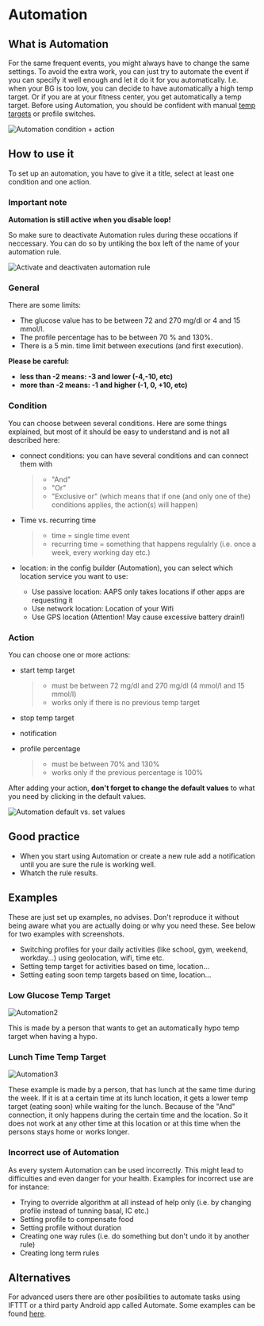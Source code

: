 # Automation

## What is Automation

For the same frequent events, you might always have to change the same settings. To avoid the extra work, you can just try to automate the event if you can specify it well enough and let it do it for you automatically. I.e. when your BG is too low, you can decide to have automatically a high temp target. Or if you are at your fitness center, you get automatically a temp target. Before using Automation, you should be confident with manual [temp targets](./temptarget.html) or profile switches.

![Automation condition + action](../images/Automation_ConditionAction_RC3.png)

## How to use it

To set up an automation, you have to give it a title, select at least one condition and one action.

### Important note

**Automation is still active when you disable loop!**

So make sure to deactivate Automation rules during these occations if neccessary. You can do so by untiking the box left of the name of your automation rule.

![Activate and deactivaten automation rule](../images/Automation_ActivateDeactivate.png)

### General

There are some limits:

- The glucose value has to be between 72 and 270 mg/dl or 4 and 15 mmol/l.
- The profile percentage has to be between 70 % and 130%.
- There is a 5 min. time limit between executions (and first execution).

**Please be careful:**

- **less than -2 means: -3 and lower (-4,-10, etc)**
- **more than -2 means: -1 and higher (-1, 0, +10, etc)**

### Condition

You can choose between several conditions. Here are some things explained, but most of it should be easy to understand and is not all described here:

- connect conditions: you can have several conditions and can connect them with

  > - "And"
  > - "Or"
  > - "Exclusive or" (which means that if one (and only one of the) conditions applies, the action(s) will happen)

- Time vs. recurring time

  > - time =  single time event
  > - recurring time = something that happens regulalrly (i.e. once a week, every working day etc.)

- location: in the config builder (Automation), you can select which location service you want to use:

  - Use passive location: AAPS only takes locations if other apps are requesting it
  - Use network location: Location of your Wifi
  - Use GPS location (Attention! May cause excessive battery drain!)

### Action

You can choose one or more actions:

- start temp target

  > - must be between 72 mg/dl and 270 mg/dl (4 mmol/l and 15 mmol/l)
  > - works only if there is no previous temp target

- stop temp target

- notification

- profile percentage

  > - must be between 70% and 130%
  > - works only if the previous percentage is 100%

After adding your action, **don't forget to change the default values** to what you need by clicking in the default values.

![Automation default vs. set values](../images/Automation_Default_V2_5.png)

## Good practice

- When you start using Automation or create a new rule add a notification until you are sure the rule is working well.
- Whatch the rule results.

## Examples

These are just set up examples, no advises. Don't reproduce it without being aware what you are actually doing or why you need these. See below for two examples with screenshots.

- Switching profiles for your daily activities (like school, gym, weekend, workday...) using geolocation, wifi, time etc.
- Setting temp target for activities based on time, location...
- Setting eating soon temp targets based on time, location...

### Low Glucose Temp Target

![Automation2](../images/Automation2.png)

This is made by a person that wants to get an automatically hypo temp target when having a hypo.

### Lunch Time Temp Target

![Automation3](../images/Automation3.png)

These example is made by a person, that has lunch at the same time during the week. If it is at a certain time at its lunch location, it gets a lower temp target (eating soon) while waiting for the lunch. Because of the "And" connection, it only happens during the certain time and the  location. So it does not work at any other time at this location or at this time when the persons stays home or works longer.

### Incorrect use of Automation

As every system Automation can be used incorrectly. This might lead to difficulties and even danger for your health. Examples for incorrect use are for instance:

- Trying to override algorithm at all instead of help only (i.e. by changing profile instead of tunning basal, IC etc.)
- Setting profile to compensate food
- Setting profile without duration
- Creating one way rules (i.e. do something but don't undo it by another rule)
- Creating long term rules

## Alternatives

For advanced users there are other posibilities to automate tasks using IFTTT or a third party Android app called Automate. Some examples can be found [here](./automationwithapp.html).
